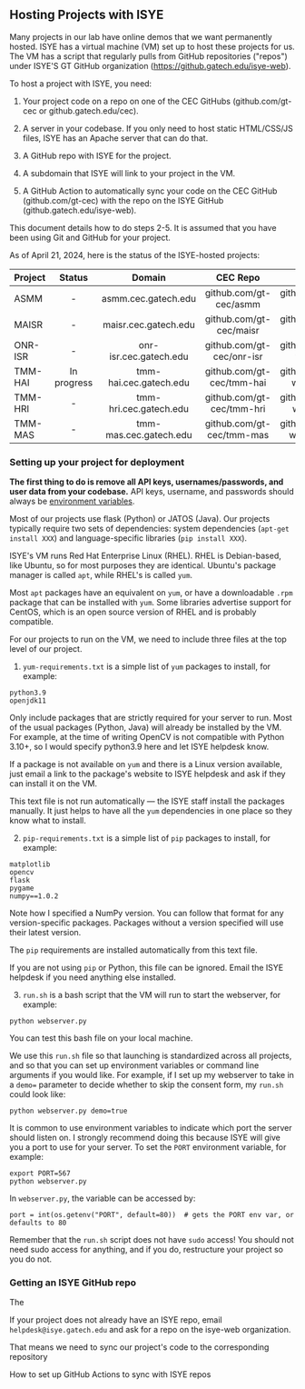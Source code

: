 ## Hosting Projects with ISYE

Many projects in our lab have online demos that we want permanently hosted. ISYE has a virtual machine (VM) set up to host these projects for us. The VM has a script that regularly pulls from GitHub repositories ("repos") under ISYE'S GT GitHub organization (https://github.gatech.edu/isye-web).

To host a project with ISYE, you need:

1. Your project code on a repo on one of the CEC GitHubs (github.com/gt-cec or github.gatech.edu/cec).

2. A server in your codebase. If you only need to host static HTML/CSS/JS files, ISYE has an Apache server that can do that.

3. A GitHub repo with ISYE for the project. 

4. A subdomain that ISYE will link to your project in the VM.

5. A GitHub Action to automatically sync your code on the CEC GitHub (github.com/gt-cec) with the repo on the ISYE GitHub (github.gatech.edu/isye-web). 

This document details how to do steps 2-5. It is assumed that you have been using Git and GitHub for your project.

As of April 21, 2024, here is the status of the ISYE-hosted projects:

| Project | Status | Domain | CEC Repo | ISYE Repo | Type | People |
| :-- | :-: | :-: | :-: | :-: | :-: | :-: |
| ASMM | - | asmm.cec.gatech.edu | github.com/gt-cec/asmm | github.gatech.edu/isye-web/cec-asmm | JATOS (Java) | Kolb, Srivastava |
| MAISR | - | maisr.cec.gatech.edu | github.com/gt-cec/maisr | github.gatech.edu/isye-web/cec-maisr | Flask (Python) | Agbeyibor, Kolb |
| ONR-ISR | - | onr-isr.cec.gatech.edu | github.com/gt-cec/onr-isr | github.gatech.edu/isye-web/cec-onr-isr | Flask (Python) | Agbeyibor, Kolb |
| TMM-HAI | In progress | tmm-hai.cec.gatech.edu | github.com/gt-cec/tmm-hai | github.gatech.edu/isye-web/cec-tmm-hai | Flask (Python) | Kolb |
| TMM-HRI | - | tmm-hri.cec.gatech.edu | github.com/gt-cec/tmm-hri | github.gatech.edu/isye-web/cec-tmm-hri | - | Kolb |
| TMM-MAS | - | tmm-mas.cec.gatech.edu | github.com/gt-cec/tmm-mas | github.gatech.edu/isye-web/cec-tmm-mas | - | Alag |

### Setting up your project for deployment

**The first thing to do is remove all API keys, usernames/passwords, and user data from your codebase.** API keys, username, and passwords should always be [environment variables](https://www.freecodecamp.org/news/how-to-set-an-environment-variable-in-linux/).

Most of our projects use flask (Python) or JATOS (Java). Our projects typically require two sets of dependencies: system dependencies (`apt-get install XXX`) and language-specific libraries (`pip install XXX`).

ISYE's VM runs Red Hat Enterprise Linux (RHEL). RHEL is Debian-based, like Ubuntu, so for most purposes they are identical. Ubuntu's package manager is called `apt`, while RHEL's is called `yum`.

Most `apt` packages have an equivalent on `yum`, or have a downloadable `.rpm` package that can be installed with `yum`. Some libraries advertise support for CentOS, which is an open source version of RHEL and is probably compatible.

For our projects to run on the VM, we need to include three files at the top level of our project.

1. `yum-requirements.txt` is a simple list of `yum` packages to install, for example:

```
python3.9
openjdk11
```

Only include packages that are strictly required for your server to run. Most of the usual packages (Python, Java) will already be installed by the VM. For example, at the time of writing OpenCV is not compatible with Python 3.10+, so I would specify python3.9 here and let ISYE helpdesk know.

If a package is not available on `yum` and there is a Linux version available, just email a link to the package's website to ISYE helpdesk and ask if they can install it on the VM.

This text file is not run automatically — the ISYE staff install the packages manually. It just helps to have all the `yum` dependencies in one place so they know what to install.

2. `pip-requirements.txt` is a simple list of `pip` packages to install, for example:

```
matplotlib
opencv
flask
pygame
numpy==1.0.2
```

Note how I specified a NumPy version. You can follow that format for any version-specific packages. Packages without a version specified will use their latest version.

The `pip` requirements are installed automatically from this text file.

If you are not using `pip` or Python, this file can be ignored. Email the ISYE helpdesk if you need anything else installed.

3. `run.sh` is a bash script that the VM will run to start the webserver, for example:

```
python webserver.py
```

You can test this bash file on your local machine.

We use this `run.sh` file so that launching is standardized across all projects, and so that you can set up environment variables or command line arguments if you would like. For example, if I set up my webserver to take in a `demo=` parameter to decide whether to skip the consent form, my `run.sh` could look like:

```
python webserver.py demo=true
```

It is common to use environment variables to indicate which port the server should listen on. I strongly recommend doing this because ISYE will give you a port to use for your server. To set the `PORT` environment variable, for example:

```
export PORT=567
python webserver.py
```

In `webserver.py`, the variable can be accessed by:

```
port = int(os.getenv("PORT", default=80))  # gets the PORT env var, or defaults to 80
```

Remember that the `run.sh` script does not have `sudo` access! You should not need sudo access for anything, and if you do, restructure your project so you do not.


### Getting an ISYE GitHub repo

The 



If your project does not already have an ISYE repo, email `helpdesk@isye.gatech.edu` and ask for a repo on the isye-web organization.

That means we need to sync our project's code to the corresponding repository 


How to set up GitHub Actions to sync with ISYE repos
